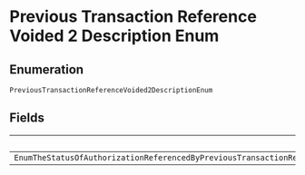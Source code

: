 
# Previous Transaction Reference Voided 2 Description Enum

## Enumeration

`PreviousTransactionReferenceVoided2DescriptionEnum`

## Fields

| Name |
|  --- |
| `EnumTheStatusOfAuthorizationReferencedByPreviousTransactionReferenceIsVOIDEDAndHenceCannotBeUsedForThisOrderPleaseUseAPreviousTransactionReferenceWhoseStatusIsNotVOIDED` |

